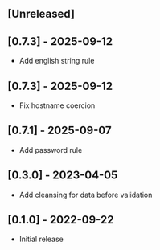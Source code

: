 ## [Unreleased]
## [0.7.3] - 2025-09-12

- Add english string rule

## [0.7.3] - 2025-09-12

- Fix hostname coercion
 
## [0.7.1] - 2025-09-07

- Add password rule

## [0.3.0] - 2023-04-05

- Add cleansing for data before validation


## [0.1.0] - 2022-09-22

- Initial release
